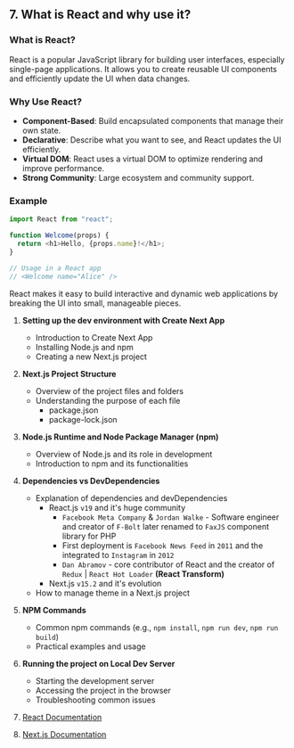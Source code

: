 ## 7. What is React and why use it?

### What is React?

React is a popular JavaScript library for building user interfaces, especially single-page applications. It allows you to create reusable UI components and efficiently update the UI when data changes.

### Why Use React?

- **Component-Based**: Build encapsulated components that manage their own state.
- **Declarative**: Describe what you want to see, and React updates the UI efficiently.
- **Virtual DOM**: React uses a virtual DOM to optimize rendering and improve performance.
- **Strong Community**: Large ecosystem and community support.

### Example

```javascript
import React from "react";

function Welcome(props) {
  return <h1>Hello, {props.name}!</h1>;
}

// Usage in a React app
// <Welcome name="Alice" />
```

React makes it easy to build interactive and dynamic web applications by breaking the UI into small, manageable pieces.

1. **Setting up the dev environment with Create Next App**

   - Introduction to Create Next App
   - Installing Node.js and npm
   - Creating a new Next.js project

2. **Next.js Project Structure**

   - Overview of the project files and folders
   - Understanding the purpose of each file
     - package.json
     - package-lock.json

3. **Node.js Runtime and Node Package Manager (npm)**

   - Overview of Node.js and its role in development
   - Introduction to npm and its functionalities

4. **Dependencies vs DevDependencies**

   - Explanation of dependencies and devDependencies
     - React.js `v19` and it's huge community
       - `Facebook Meta Company` & `Jordan Walke` - Software engineer and creator of `F-Bolt` later renamed to `FaxJS` component library for PHP
       - First deployment is `Facebook News Feed` in `2011` and the integrated to `Instagram` in `2012`
       - `Dan Abramov` - core contributor of React and the creator of `Redux` | `React Hot Loader` **(React Transform)**
     - Next.js `v15.2` and it's evolution
   - How to manage theme in a Next.js project

5. **NPM Commands**

   - Common npm commands (e.g., `npm install`, `npm run dev`, `npm run build`)
   - Practical examples and usage

6. **Running the project on Local Dev Server**

   - Starting the development server
   - Accessing the project in the browser
   - Troubleshooting common issues

7. [React Documentation](https://react.dev/learn)
8. [Next.js Documentation](https://nextjs.org/docs)